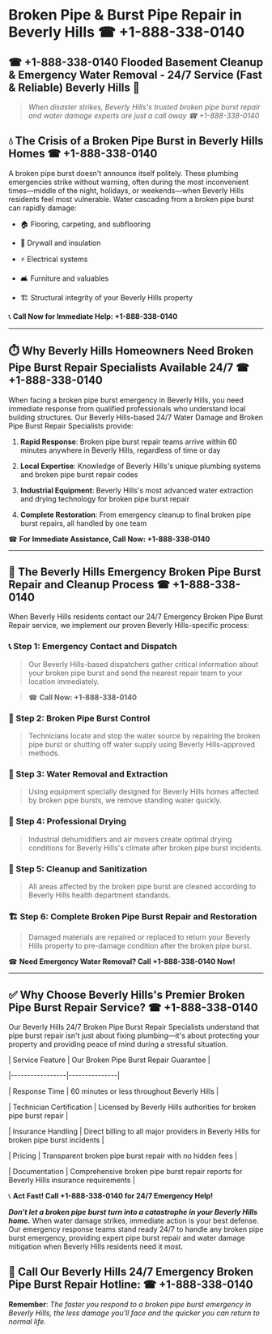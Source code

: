# Broken Pipe & Burst Pipe Repair in Beverly Hills ☎ +1-888-338-0140  
## ☎ +1-888-338-0140 Flooded Basement Cleanup & Emergency Water Removal - 24/7 Service (Fast & Reliable) Beverly Hills 🚨  

> *When disaster strikes, Beverly Hills's trusted broken pipe burst repair and water damage experts are just a call away ☎ +1-888-338-0140*  

## 💧 The Crisis of a Broken Pipe Burst in Beverly Hills Homes ☎ +1-888-338-0140  

A broken pipe burst doesn't announce itself politely. These plumbing emergencies strike without warning, often during the most inconvenient times—middle of the night, holidays, or weekends—when Beverly Hills residents feel most vulnerable. Water cascading from a broken pipe burst can rapidly damage:  

* 🏠 Flooring, carpeting, and subflooring  
* 🧱 Drywall and insulation  
* ⚡ Electrical systems  
* 🛋️ Furniture and valuables  
* 🏗️ Structural integrity of your Beverly Hills property  

📞 **Call Now for Immediate Help: +1-888-338-0140**  

---  

## ⏱️ Why Beverly Hills Homeowners Need Broken Pipe Burst Repair Specialists Available 24/7 ☎ +1-888-338-0140  

When facing a broken pipe burst emergency in Beverly Hills, you need immediate response from qualified professionals who understand local building structures. Our Beverly Hills-based 24/7 Water Damage and Broken Pipe Burst Repair Specialists provide:  

1. **Rapid Response**: Broken pipe burst repair teams arrive within 60 minutes anywhere in Beverly Hills, regardless of time or day  
2. **Local Expertise**: Knowledge of Beverly Hills's unique plumbing systems and broken pipe burst repair codes  
3. **Industrial Equipment**: Beverly Hills's most advanced water extraction and drying technology for broken pipe burst repair  
4. **Complete Restoration**: From emergency cleanup to final broken pipe burst repairs, all handled by one team  

☎ **For Immediate Assistance, Call Now: +1-888-338-0140**  

---  

## 🔧 The Beverly Hills Emergency Broken Pipe Burst Repair and Cleanup Process ☎ +1-888-338-0140  

When Beverly Hills residents contact our 24/7 Emergency Broken Pipe Burst Repair service, we implement our proven Beverly Hills-specific process:  

### 📞 Step 1: Emergency Contact and Dispatch  
> Our Beverly Hills-based dispatchers gather critical information about your broken pipe burst and send the nearest repair team to your location immediately.  
> ☎ **Call Now: +1-888-338-0140**  

### 🚿 Step 2: Broken Pipe Burst Control  
> Technicians locate and stop the water source by repairing the broken pipe burst or shutting off water supply using Beverly Hills-approved methods.  

### 🌊 Step 3: Water Removal and Extraction  
> Using equipment specially designed for Beverly Hills homes affected by broken pipe bursts, we remove standing water quickly.  

### 💨 Step 4: Professional Drying  
> Industrial dehumidifiers and air movers create optimal drying conditions for Beverly Hills's climate after broken pipe burst incidents.  

### 🧼 Step 5: Cleanup and Sanitization  
> All areas affected by the broken pipe burst are cleaned according to Beverly Hills health department standards.  

### 🏗️ Step 6: Complete Broken Pipe Burst Repair and Restoration  
> Damaged materials are repaired or replaced to return your Beverly Hills property to pre-damage condition after the broken pipe burst.  

☎ **Need Emergency Water Removal? Call +1-888-338-0140 Now!**  

---  

## ✅ Why Choose Beverly Hills's Premier Broken Pipe Burst Repair Service? ☎ +1-888-338-0140  

Our Beverly Hills 24/7 Broken Pipe Burst Repair Specialists understand that pipe burst repair isn't just about fixing plumbing—it's about protecting your property and providing peace of mind during a stressful situation.  

| Service Feature | Our Broken Pipe Burst Repair Guarantee |  
|-----------------|---------------|  
| Response Time | 60 minutes or less throughout Beverly Hills |  
| Technician Certification | Licensed by Beverly Hills authorities for broken pipe burst repair |  
| Insurance Handling | Direct billing to all major providers in Beverly Hills for broken pipe burst incidents |  
| Pricing | Transparent broken pipe burst repair with no hidden fees |  
| Documentation | Comprehensive broken pipe burst repair reports for Beverly Hills insurance requirements |  

📞 **Act Fast! Call +1-888-338-0140 for 24/7 Emergency Help!**  

***Don't let a broken pipe burst turn into a catastrophe in your Beverly Hills home.*** When water damage strikes, immediate action is your best defense. Our emergency response teams stand ready 24/7 to handle any broken pipe burst emergency, providing expert pipe burst repair and water damage mitigation when Beverly Hills residents need it most.  

## 📱 Call Our Beverly Hills 24/7 Emergency Broken Pipe Burst Repair Hotline: ☎ +1-888-338-0140  

**Remember**: *The faster you respond to a broken pipe burst emergency in Beverly Hills, the less damage you'll face and the quicker you can return to normal life.*